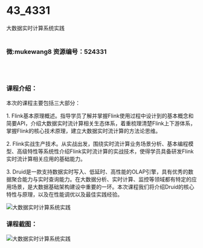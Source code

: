 # 43_4331
大数据实时计算系统实践
<br/></br>
<h3>微:mukewang8 资源编号：524331</h3>
<br/></br>
<h3>课程介绍：</h3>
<p>本次的课程主要包括三大部分：</p>
<p>1. Flink基本原理概述。指导学员了解并掌握Flink使用过程中设计到的基本概念和简要API，介绍<a title="查看与 大数据 相关的文章" target="_blank">大数据</a>实时流计算相关生态体系，着重梳理清楚Flink上下游体系，掌握Flink的核心技术原理，建立大数据实时流计算的方法论思维。</p>
<p>2. Flink实战生产技术。从实战出发，围绕实时流计算业务场景分析、基本编程模型、高级特性等系统性介绍Flink实时流计算的实战技术，使得学员具备研发Flink实时流计算相关应用的基础能力。</p>
<p>3. Druid是一款支持数据实时写入、低延时、高性能的OLAP引擎，具有优秀的数据聚合能力与实时查询能力。在大数据分析、实时计算、监控等领域都有特定的应用场景，是大数据基础架构建设中重要的一环。本次课程我们将介绍Druid的核心特性与原理，以及在性能调优以及最佳实践经验。</p>
<p><img src="https://www.ko996.com/wp-content/uploads/img/2018/11/3-3-300x246.png" alt="大数据实时计算系统实践"></p>
<h3>课程截图：</h3>
<p><img src="https://www.ko996.com/wp-content/uploads/img/2018/11/4.png" alt="大数据实时计算系统实践"></p>

